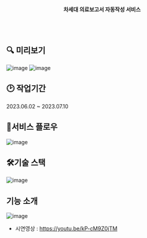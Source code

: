 <div align=center>

#### 차세대 의료보고서 자동작성 서비스

</div><br/><br/>

## 🔍 미리보기
![image](https://github.com/9eun/docdoc/assets/113655865/e43cccba-477d-488b-809b-b9396832f718)
![image](https://github.com/9eun/docdoc/assets/113655865/0e37cf99-c97f-40e8-b0c1-15c027019cb4)


## 🕑 작업기간
2023.06.02 ~ 2023.07.10

## 🎈서비스 플로우
![image](https://github.com/9eun/docdoc/assets/113655865/b3a84f6f-7161-46f5-89c1-568148919115)

## 🛠기술 스택
![image](https://github.com/9eun/docdoc/assets/113655865/b893f901-fa9c-4598-bd0e-b99f55dad11f)

</div>

## 기능 소개
![image](https://github.com/9eun/docdoc/assets/113655865/26ffd74f-ebdb-4dce-9c0e-5c5a68e15329)
- 시연영상 : https://youtu.be/kP-cM9Z0jTM
